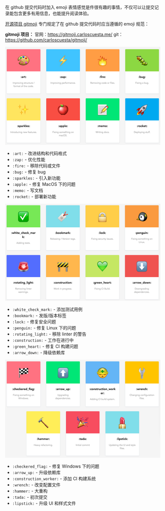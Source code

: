 
在 github 提交代码时加入 emoji 表情感觉是件很有趣的事情，不仅可以让提交记录能包含更多有用信息，也能提升阅读体验。

[开源项目 gitmoji](https://gitmoji.carloscuesta.me/) 专门规定了在 github 提交代码时应当遵循的 emoji 规范：

**gitmoji 项目：**
官网：https://gitmoji.carloscuesta.me/
git：https://github.com/carloscuesta/gitmoji/

![emoji](./emoji_git1.png)

 - `:art:` - 改进结构和代码格式
 - `:zap:` - 优化性能
 - `:fire:` - 移除代码或文件
 - `:bug:` - 修复 bug
 - `:sparkles:` - 引入新功能
 - `:apple:` - 修复 MacOS 下的问题
 - `:memo:` - 写文档
 - `:rocket:` - 部署新功能


![emoji](./emoji_git2.png)

 - `:white_check_mark:` - 添加测试用例
 - `:bookmark:` - 发版/版本标签
 - `:lock:` - 修复安全问题
 - `:penguin:` - 修复 Linux 下的问题
 - `:rotating_light:` - 移除 linter 的警告
 - `:construction:` - 工作在进行中
 - `:green_heart:` - 修复 CI 构建问题
 - `:arrow_down:` - 降级依赖库


![emoji](./emoji_git3.png)

 - `:checkered_flag:` - 修复 Windows 下的问题
 - `:arrow_up:` - 升级依赖库
 - `:construction_worker:` - 添加 CI 构建系统
 - `:wrench:` - 改变配置文件
 - `:hammer:` - 大重构
 - `:tada:` - 初次提交
 - `:lipstick:` - 升级 UI 和样式文件